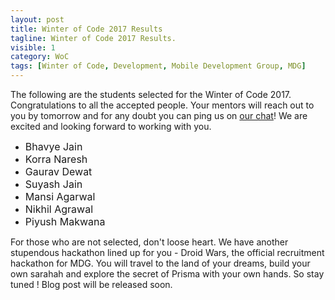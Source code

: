 ```yaml
---
layout: post
title: Winter of Code 2017 Results
tagline: Winter of Code 2017 Results.
visible: 1
category: WoC
tags: [Winter of Code, Development, Mobile Development Group, MDG]
---
```

The following are the students selected for the Winter of Code 2017. Congratulations to all the accepted people. Your mentors will reach out to you by tomorrow and for any doubt you can ping us on [our chat](https://mdg.sdslabs.co/chat)! We are excited and looking forward to working with you.

  * <font size = "3">Bhavye Jain</font>
  * <font size = "3">Korra Naresh</font>
  * <font size = "3">Gaurav Dewat</font>
  * <font size = "3">Suyash Jain</font>
  * <font size = "3">Mansi Agarwal</font>
  * <font size = "3">Nikhil Agrawal</font>
  * <font size = "3">Piyush Makwana</font>

For those who are not selected, don't loose heart. We have another stupendous hackathon lined up for you - Droid Wars, the official recruitment hackathon for MDG. You will travel to the land of your dreams, build your own sarahah and explore the secret of Prisma with your own hands. So stay tuned ! Blog post will be released soon.
